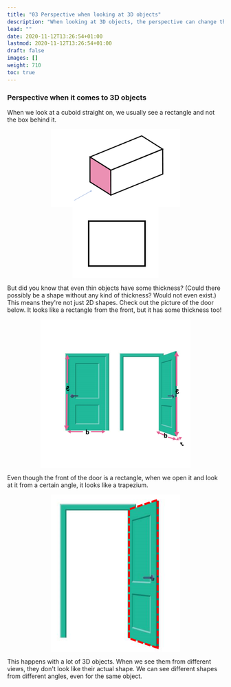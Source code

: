 ```yaml
---
title: "03 Perspective when looking at 3D objects"
description: "When looking at 3D objects, the perspective can change the way they appear. Even thin objects have thickness, and their shape can vary from different angles."
lead: ""
date: 2020-11-12T13:26:54+01:00
lastmod: 2020-11-12T13:26:54+01:00
draft: false
images: []
weight: 710
toc: true
---
```



### Perspective when it comes to 3D objects

When we look at a cuboid straight on, we usually see a rectangle and not the box behind it. 

<img src="2_14_cuboid_iso.png" width="300" style="display: block; margin: 0 auto;">

<img src="2_11_polyhedra_rectangle.png" width="200" style="display: block; margin: 0 auto;">
 
But did you know that even thin objects have some thickness? (Could there possibly be a shape without any kind of thickness? Would not even exist.) This means they're not just 2D shapes. Check out the picture of the door below. It looks like a rectangle from the front, but it has some thickness too!

<img src="2_12_door_two views.png" width="350" style="display: block; margin: 0 auto;">

Even though the front of the door is a rectangle, when we open it and look at it from a certain angle, it looks like a trapezium. 

<img src="2_13_door_view_open.png" width="300" style="display: block; margin: 0 auto;">

This happens with a lot of 3D objects. When we see them from different views, they don't look like their actual shape. We can see different shapes from different angles, even for the same object. 